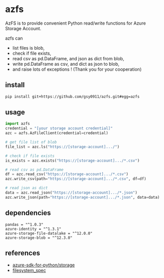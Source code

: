 # azfs

AzFS is to provide convenient Python read/write functions for Azure Storage Account.

azfs can

* list files is blob,
* check if file exists,
* read csv as pd.DataFrame, and json as dict from blob,
* write pd.DataFrame as csv, and dict as json to blob,
* and raise lots of exceptions ! (Thank you for your cooperation)

## install

```bash
pip install git+https://github.com/gsy0911/azfs.git#egg=azfs
```

## usage

```python
import azfs
credential = "[your storage account credential]"
azc = azfs.AzFileClient(credential=credential)

# get file list of blob
file_list = azc.ls("https://[storage-account].../")

# check if file exists
is_exists = azc.exists("https://[storage-account].../*.csv")

# read csv as pd.DataFrame
df = azc.read_csv("https://[storage-account].../*.csv")
azc.write_csv(path="https://[storage-account].../*.csv", df=df)

# read json as dict
data = azc.read_json("https://[storage-account].../*.json")
azc.write_json(path="https://[storage-account].../*.json", data=data)
```

## dependencies

```
pandas = "^1.0.3"
azure-identity = "^1.3.1"
azure-storage-file-datalake = "^12.0.0"
azure-storage-blob = "^12.3.0"
```

## references

* [azure-sdk-for-python/storage](https://github.com/Azure/azure-sdk-for-python/tree/master/sdk/storage)
* [filesystem_spec](https://github.com/intake/filesystem_spec)